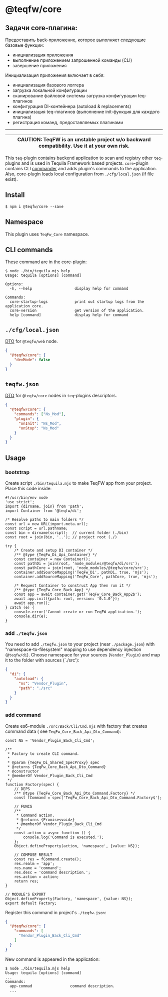 # @teqfw/core

## Задачи core-плагина:

Предоставить back-приложение, которое выполняет следующие базовые функции:

* инициализация приложения
* выполнение приложением запрошенной команды (CLI)
* завершение приложения

Инициализация приложения включает в себя:

* инициализация базового логгера
* загрузка локальной конфигурации
* сканирование файловой системы загрузка конфигурации teq-плагинов
* конфигурация DI-контейнера (autoload & replacements)
* инициализация teq-плагинов (выполнение init-функция для каждого плагина)
* регистрация команд, предоставляемых плагинами

---

| CAUTION: TeqFW is an unstable project w/o backward compatibility. Use it at your own risk. |
|--------------------------------------------------------------------------------------------|

This `teq`-plugin contains backend application to scan and registry other `teq`-plugins and is used in Tequila Framework
based projects. `core`-plugin contains CLI [commander](https://github.com/tj/commander.js) and adds plugin's commands to
the application. Also, core-plugin loads local configuration from `./cfg/local.json` (if file exist).

## Install

```shell
$ npm i @teqfw/core --save 
```

## Namespace

This plugin uses `TeqFw_Core` namespace.

## CLI commands

These command are in the core-plugin:

```shell
$ node ./bin/tequila.mjs help
Usage: tequila [options] [command]

Options:
  -h, --help                   display help for command

Commands:
  core-startup-logs            print out startup logs from the application core.
  core-version                 get version of the application.
  help [command]               display help for command
```

## `./cfg/local.json`

[DTO](src/Back/Plugin/Dto/Config/Local.mjs) for `@teqfw/web` node.

```json
{
  "@teqfw/core": {
    "devMode": false
  }
}
```

## `teqfw.json`

[DTO](src/Back/Plugin/Dto/Desc.mjs) for `@teqfw/core` nodes in `teq`-plugins descriptors.

```json
{
  "@teqfw/core": {
    "commands": ["Ns_Mod"],
    "plugin": {
      "onInit": "Ns_Mod",
      "onStop": "Ns_Mod"
    }
  }
}
```

## Usage

### bootstrap

Create script `./bin/tequila.mjs` to make TeqFW app from your project. Place this code inside:

```ecmascript 6
#!/usr/bin/env node
'use strict';
import {dirname, join} from 'path';
import Container from '@teqfw/di';

/* Resolve paths to main folders */
const url = new URL(import.meta.url);
const script = url.pathname;
const bin = dirname(script);  // current folder (./bin)
const root = join(bin, '..'); // project root (./)

try {
    /* Create and setup DI container */
    /** @type {TeqFw_Di_Api_Container} */
    const container = new Container();
    const pathDi = join(root, 'node_modules/@teqfw/di/src');
    const pathCore = join(root, 'node_modules/@teqfw/core/src');
    container.addSourceMapping('TeqFw_Di', pathDi, true, 'mjs');
    container.addSourceMapping('TeqFw_Core', pathCore, true, 'mjs');

    /* Request Container to construct App then run it */
    /** @type {TeqFw_Core_Back_App} */
    const app = await container.get('TeqFw_Core_Back_App2$');
    await app.init({path: root, version: '0.1.0'});
    await app.run();
} catch (e) {
    console.error('Cannot create or run TeqFW application.');
    console.dir(e);
}
```

### add `./teqfw.json`

You need to add `./teqfw.json` to your project (near `./package.json`) with "namespace-to-filesystem" mapping to use
dependency injection (`@teqfw/di`). Choose namespace for your sources (`Vendor_Plugin`) and map it to the folder with
sources (`./src'):

```json
{
  "di": {
    "autoload": {
      "ns": "Vendor_Plugin",
      "path": "./src"
    }
  }
}
```

### add command

Create es6-module `./src/Back/Cli/Cmd.mjs` with factory that creates command data (
see `TeqFw_Core_Back_Api_Dto_Command`):

```ecmascript 6
const NS = 'Vendor_Plugin_Back_Cli_Cmd';

/**
 * Factory to create CLI command.
 *
 * @param {TeqFw_Di_Shared_SpecProxy} spec
 * @returns {TeqFw_Core_Back_Api_Dto_Command}
 * @constructor
 * @memberOf Vendor_Plugin_Back_Cli_Cmd
 */
function Factory(spec) {
    // DEPS
    /** @type {TeqFw_Core_Back_Api_Dto_Command.Factory} */
    const fCommand = spec['TeqFw_Core_Back_Api_Dto_Command.Factory$'];

    // FUNCS
    /**
     * Command action.
     * @returns {Promise<void>}
     * @memberOf Vendor_Plugin_Back_Cli_Cmd
     */
    const action = async function () {
        console.log('Command is executed.');
    };
    Object.defineProperty(action, 'namespace', {value: NS});

    // COMPOSE RESULT
    const res = fCommand.create();
    res.realm = 'app';
    res.name = 'command';
    res.desc = 'command description.';
    res.action = action;
    return res;
}

// MODULE'S EXPORT
Object.defineProperty(Factory, 'namespace', {value: NS});
export default Factory;
```

Register this command in project's `./teqfw.json`:

```json
{
  "@teqfw/core": {
    "commands": [
      "Vendor_Plugin_Back_Cli_Cmd"
    ]
  }
}
```

New command is appeared in the application:

```shell
$ node ./bin/tequila.mjs help
Usage: tequila [options] [command]
...
Commands:
  app-commad                 command description.
  ...
```

